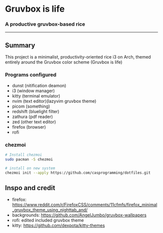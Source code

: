 # Gruvbox is life

### A productive gruvbox-based rice

---

## Summary

This project is a minimalist, productivity-oriented rice i3 on Arch, themed entirely around the Gruvbox color scheme (Gruvbox is life)

### Programs configured
- dunst (nitification deamon)
- i3 (window manager)
- kitty (terminal emulator)
- nvim (text editor)(lazyvim gruvbox theme)
- picom (something)
- redshift (bluelight filter)
- zathura (pdf reader)
- zed (other text editor)
- firefox (browser)
- rofi
  
### chezmoi
```bash
# Install chezmoi
sudo pacman -S chezmoi
```
```bash
# install on new system
chezmoi init --apply https://github.com/casprogramming/dotfiles.git
```
## Inspo and credit
- firefox: https://www.reddit.com/r/FirefoxCSS/comments/11cfmfs/firefox_minimal_gruvbox_theme_using_nighttab_and/
- backgrounds: https://github.com/AngelJumbo/gruvbox-wallpapers
- rofi: edited included gruvbox theme
- kitty: https://github.com/dexpota/kitty-themes
